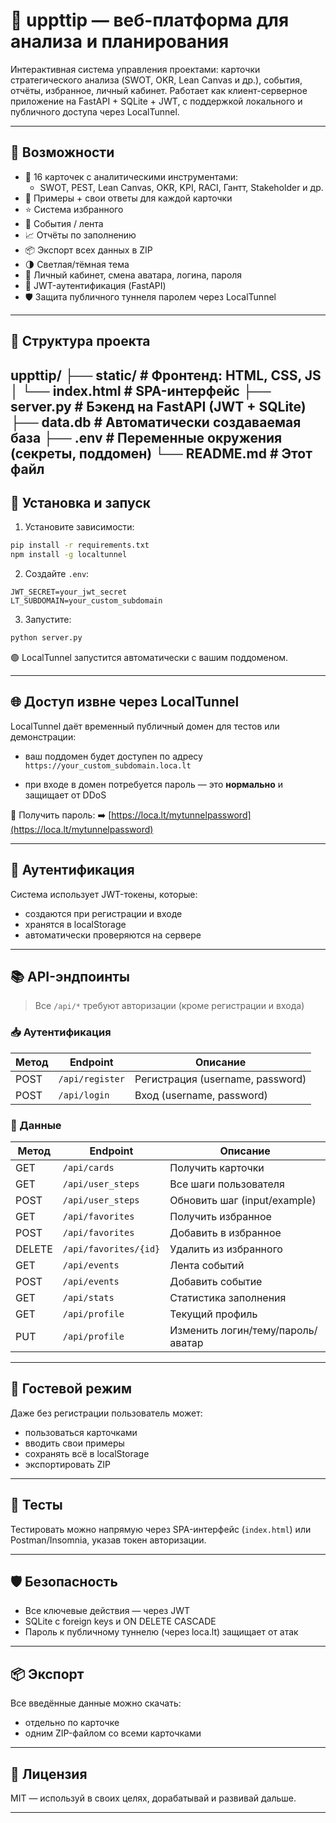 # 🧩 uppttip — веб-платформа для анализа и планирования

Интерактивная система управления проектами: карточки стратегического анализа (SWOT, OKR, Lean Canvas и др.), события, отчёты, избранное, личный кабинет. Работает как клиент-серверное приложение на FastAPI + SQLite + JWT, с поддержкой локального и публичного доступа через LocalTunnel.

---

## 🚀 Возможности

- 📌 16 карточек с аналитическими инструментами:
  - SWOT, PEST, Lean Canvas, OKR, KPI, RACI, Гантт, Stakeholder и др.
- 🧠 Примеры + свои ответы для каждой карточки
- ⭐ Система избранного
- 📅 События / лента
- 📈 Отчёты по заполнению
- 📦 Экспорт всех данных в ZIP
- 🌗 Светлая/тёмная тема
- 👤 Личный кабинет, смена аватара, логина, пароля
- 🔐 JWT-аутентификация (FastAPI)
- 🛡️ Защита публичного туннеля паролем через LocalTunnel

---

## 📂 Структура проекта

uppttip/
├── static/              # Фронтенд: HTML, CSS, JS
│   └── index.html       # SPA-интерфейс
├── server.py            # Бэкенд на FastAPI (JWT + SQLite)
├── data.db              # Автоматически создаваемая база
├── .env                 # Переменные окружения (секреты, поддомен)
└── README.md            # Этот файл
---

## 🔧 Установка и запуск

1. Установите зависимости:
```bash
pip install -r requirements.txt
npm install -g localtunnel
````

2. Создайте `.env`:

```
JWT_SECRET=your_jwt_secret
LT_SUBDOMAIN=your_custom_subdomain
```

3. Запустите:

```bash
python server.py
```

🟢 LocalTunnel запустится автоматически с вашим поддоменом.

---

## 🌐 Доступ извне через LocalTunnel

LocalTunnel даёт временный публичный домен для тестов или демонстрации:

* ваш поддомен будет доступен по адресу
  `https://your_custom_subdomain.loca.lt`

* при входе в домен потребуется пароль — это **нормально** и защищает от DDoS

📌 Получить пароль:
➡️ [https://loca.lt/mytunnelpassword](https://loca.lt/mytunnelpassword)

---

## 🔐 Аутентификация

Система использует JWT-токены, которые:

* создаются при регистрации и входе
* хранятся в localStorage
* автоматически проверяются на сервере

---

## 📚 API-эндпоинты

> Все `/api/*` требуют авторизации (кроме регистрации и входа)

### 📥 Аутентификация

| Метод | Endpoint        | Описание                         |
| ----- | --------------- | -------------------------------- |
| POST  | `/api/register` | Регистрация (username, password) |
| POST  | `/api/login`    | Вход (username, password)        |

### 🧾 Данные

| Метод  | Endpoint              | Описание                          |
| ------ | --------------------- | --------------------------------- |
| GET    | `/api/cards`          | Получить карточки                 |
| GET    | `/api/user_steps`     | Все шаги пользователя             |
| POST   | `/api/user_steps`     | Обновить шаг (input/example)      |
| GET    | `/api/favorites`      | Получить избранное                |
| POST   | `/api/favorites`      | Добавить в избранное              |
| DELETE | `/api/favorites/{id}` | Удалить из избранного             |
| GET    | `/api/events`         | Лента событий                     |
| POST   | `/api/events`         | Добавить событие                  |
| GET    | `/api/stats`          | Статистика заполнения             |
| GET    | `/api/profile`        | Текущий профиль                   |
| PUT    | `/api/profile`        | Изменить логин/тему/пароль/аватар |

---

## 👤 Гостевой режим

Даже без регистрации пользователь может:

* пользоваться карточками
* вводить свои примеры
* сохранять всё в localStorage
* экспортировать ZIP

---

## 🧪 Тесты

Тестировать можно напрямую через SPA-интерфейс (`index.html`) или Postman/Insomnia, указав токен авторизации.

---

## 🛡️ Безопасность

* Все ключевые действия — через JWT
* SQLite с foreign keys и ON DELETE CASCADE
* Пароль к публичному туннелю (через loca.lt) защищает от атак

---

## 📦 Экспорт

Все введённые данные можно скачать:

* отдельно по карточке
* одним ZIP-файлом со всеми карточками

---

## 📜 Лицензия

MIT — используй в своих целях, дорабатывай и развивай дальше.

---

